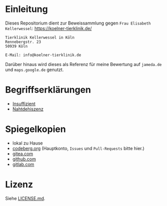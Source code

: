 # Einleitung
Dieses Repositorium dient zur Beweissammlung gegen `Frau Elisabeth Kellerwessel`: https://koelner-tierklinik.de/

```no-highlight
Tierklinik Kellerwessel in Köln
Rennebergstr. 23
50939 Köln

E-Mail: info@koelner-tierklinik.de
```

Darüber hinaus wird dieses als Referenz für meine Bewertung auf `jameda.de` und `maps.google.de` genutzt.

# Begriffserklärungen
* [Insuffizient](https://flexikon.doccheck.com/de/Insuffizient)
* [Nahtdehiszenz](https://flexikon.doccheck.com/de/Nahtdehiszenz)

# Spiegelkopien
* lokal zu Hause
* [codeberg.org](https://codeberg.org/keks24/beweissammlung-nahtdehiszenz-elisabeth-kellerwessel) (Hauptkonto, `Issues` und `Pull-Requests` bitte hier.)
* [gitea.com](https://gitea.com/keks24/beweissammlung-nahtdehiszenz-elisabeth-kellerwessel)
* [github.com](https://github.com/keks24/beweissammlung-nahtdehiszenz-elisabeth-kellerwessel)
* [gitlab.com](https://gitlab.com/keks24/beweissammlung-nahtdehiszenz-elisabeth-kellerwessel)

# Lizenz
Siehe [LICENSE.md](LICENSE.md).

